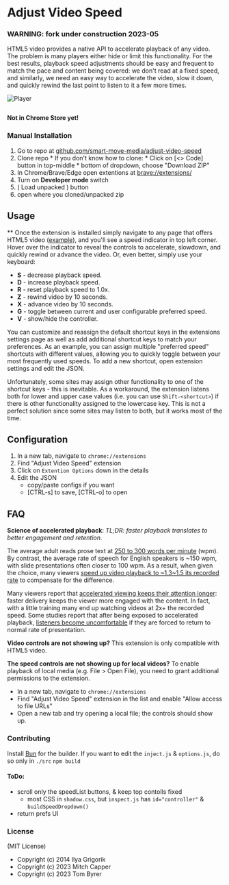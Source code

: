 # Adjust Video Speed

### WARNING: fork under construction 2023-05

HTML5 video provides a native API to accelerate playback of any video. The
problem is many players either hide or limit this functionality. For the best
results, playback speed adjustments should be easy and frequent to match the pace
and content being covered: we don't read at a fixed speed, and similarly, we
need an easy way to accelerate the video, slow it down, and quickly rewind the
last point to listen to it a few more times.

![Player](https://cloud.githubusercontent.com/assets/2400185/24076745/5723e6ae-0c41-11e7-820c-1d8e814a2888.png)

~~~## _[Install Chrome Extension](https://github.com/smart-move-media/adjust-video-speed)
~~~

**Not in Chrome Store yet!**

### Manual Installation

  1. Go to repo at [github.com/smart-move-media/adjust-video-speed](https://github.com/smart-move-media/adjust-video-speed)
  2. Clone repo
    * If you don't know how to clone:
    * Click on [<> Code] button in top-middle
    * bottom of dropdown, choose "Download ZIP"
  3. In Chrome/Brave/Edge open extentions at [brave://extensions/](brave://extensions/)
  4. Turn on **Developer mode** switch
  5. ( Load unpacked ) button
  6. open where you cloned/unpacked zip
  
## Usage

\*\* Once the extension is installed simply navigate to any page that offers
HTML5 video ([example](http://www.youtube.com/watch?v=E9FxNzv1Tr8)), and you'll
see a speed indicator in top left corner. Hover over the indicator to reveal the
controls to accelerate, slowdown, and quickly rewind or advance the video. Or,
even better, simply use your keyboard:

- **S** - decrease playback speed.
- **D** - increase playback speed.
- **R** - reset playback speed to 1.0x.
- **Z** - rewind video by 10 seconds.
- **X** - advance video by 10 seconds.
- **G** - toggle between current and user configurable preferred speed.
- **V** - show/hide the controller.

You can customize and reassign the default shortcut keys in the extensions
settings page as well as add additional shortcut keys to match your
preferences. As an example, you can assign multiple "preferred speed" shortcuts with different values, allowing you to quickly toggle between your most frequently used speeds. To add a new shortcut, open extension settings
and edit the JSON.

Unfortunately, some sites may assign other functionality to one of the shortcut keys - this is inevitable. As a workaround, the extension
listens both for lower and upper case values (i.e. you can use
`Shift-<shortcut>`) if there is other functionality assigned to the lowercase
key. This is not a perfect solution since some sites may listen to both, but it works
most of the time.

## Configuration

1. In a new tab, navigate to `chrome://extensions`
2. Find "Adjust Video Speed" extension
3. Click on `Extention Options` down in the details
4. Edit the JSON
    - copy/paste configs if you want
    - [CTRL-s] to save, [CTRL-o] to open

## FAQ

**Science of accelerated playback**: _TL;DR: faster playback translates to better engagement and retention._

The average adult reads prose text at
[250 to 300 words per minute](http://www.paperbecause.com/PIOP/files/f7/f7bb6bc5-2c4a-466f-9ae7-b483a2c0dca4.pdf)
(wpm). By contrast, the average rate of speech for English speakers is ~150 wpm,
with slide presentations often closer to 100 wpm. As a result, when given the
choice, many viewers
[speed up video playback to ~1.3\~1.5 its recorded rate](http://research.microsoft.com/en-us/um/redmond/groups/coet/compression/chi99/paper.pdf)
to compensate for the difference.

Many viewers report that
[accelerated viewing keeps their attention longer](http://www.enounce.com/docs/BYUPaper020319.pdf):
faster delivery keeps the viewer more engaged with the content. In fact, with a
little training many end up watching videos at 2x+ the recorded speed. Some
studies report that after being exposed to accelerated playback,
[listeners become uncomfortable](http://alumni.media.mit.edu/~barons/html/avios92.html#beasleyalteredspeech)
if they are forced to return to normal rate of presentation.

**Video controls are not showing up?** This extension is only compatible
with HTML5 video.

**The speed controls are not showing up for local videos?** To enable playback
of local media (e.g. File > Open File), you need to grant additional permissions
to the extension.

- In a new tab, navigate to `chrome://extensions`
- Find "Adjust Video Speed" extension in the list and enable "Allow access
  to file URLs"
- Open a new tab and try opening a local file; the controls should show up.

### Contributing

Install [Bun](https://bun.sh/) for the builder.
If you want to edit the `inject.js` & `options.js`, do so only in `./src`
`npm build`

#### ToDo:

  * scroll only the speedList buttons, & keep top contolls fixed
    + most CSS in `shadow.css`, but `inspect.js` has `id="controller"` & `buildSpeedDropdown()`
  * return prefs UI

### License

(MIT License)
- Copyright (c) 2014 Ilya Grigorik
- Copyright (c) 2023 Mitch Capper
- Copyright (c) 2023 Tom Byrer
